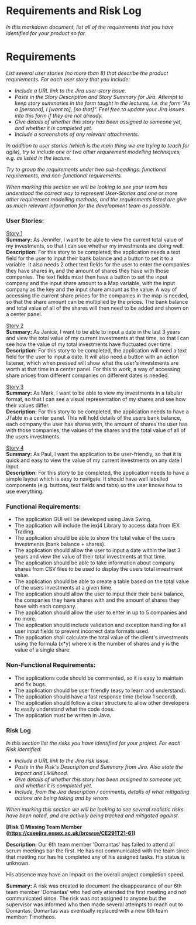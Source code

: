 # Requirements and Risk Log

*In this markdown document, list all of the requirements that you have identified for your product so far.*

# Requirements

*List several user stories (no more than 8) that describe the product requriements. For each user story that you include:*

* *Include a URL link to the Jira user-story issue.*
* *Paste in the Story Description and Story Summary for Jira.  Attempt to keep story summaries in the form taught in the lectures, i.e. the form "As a [persona], I [want to], [so that]".  Feel free to update your Jira issues into this form if they are not already.*
* *Give details of whether this story has been assigned to someone yet, and whether it is completed yet.*
* *Include a screenshots of any relevant attachments.*

*In addition to user stories (which is the main thing we are trying to teach for agile), try to include one or two other requirement modelling techniques, e.g. as listed in the lecture.*

*Try to group the requirements under two sub-headings: functional requirements, and non-functional requirements.*

*When marking this section we will be looking to see your team has understood the correct way to represent User-Stories and one or more other requirement modelling methods, and the requirements listed are give as much relevant information for the development team as possible.*


### User Stories:

[Story 1](https://cseejira.essex.ac.uk/browse/CE291T21-76)  
**Summary:** As Jennifer, I want to be able to view the current total value of my investments, so that I can see whether my investments are doing well.  
**Description:** For this story to be completed, the application needs a text field for the user to input their bank balance and a button to set it to a variable. It also needs 2 other text fields for the user to enter the companies they have shares in, and the amount of shares they have with those companies. The text fields must then have a button to set the input company and the input share amount to a Map variable, with the input company as the key and the input share amount as the value. A way of accessing the current share prices for the companies in the map is needed, so that the share amount can be multiplied by the prices. The bank balance and total value of all of the shares will then need to be added and shown on a center panel.  

[Story 2](https://cseejira.essex.ac.uk/browse/CE291T21-74)  
**Summary:** As Janice, I want to be able to input a date in the last 3 years and view the total value of my current investments at that time, so that I can see how the value of my total investments have fluctuated over time.  
**Description:** For this story to be completed, the application will need a text field for the user to input a date. It will also need a button with an action listener, which when pressed will show what the user's investments are worth at that time in a center panel. For this to work, a way of accessing share prices from different companies on different dates is needed.  

[Story 3](https://cseejira.essex.ac.uk/browse/CE291T21-77)  
**Summary:** As Mark, I want to be able to view my investments in a tabular format, so that I can see a visual representation of my shares and see how their values differ.  
**Description:** For this story to be completed, the application needs to have a JTable in a center panel. This will hold details of the users bank balance, each company the user has shares with, the amount of shares the user has with those companies, the values of the shares and the total value of all of the users investments.  

[Story 4](https://cseejira.essex.ac.uk/browse/CE291T21-75)  
**Summary:** As Paul, I want the application to be user-friendly, so that it is quick and easy to view the value of my current investments on any date I input.  
**Description:** For this story to be completed, the application needs to have a simple layout which is easy to navigate. It should have well labelled components (e.g. buttons, text fields and tabs) so the user knows how to use everything.  


### Functional Requirements:

* The application GUI will be developed using Java Swing.
* The application will include the iexj4 Library to access data from IEX Trading.
* The application should be able to show the total value of the users investments (bank balance + shares).
* The application should allow the user to input a date within the last 3 years and view the value of their total investments at that time.
* The application should be able to take information about company shares from CSV files to be used to display the users total investment value.
* The application should be able to create a table based on the total value of the users investments at a given time.
* The application should allow the user to input their their bank balance, the companies they have shares with and the amount of shares they have with each company.
* The application should allow the user to enter in up to 5 companies and no more.
* The application should include validation and exception handling for all user input fields to prevent incorrect data formats used.
* The application shall calculate the total value of the client's investments using the formula (x*y) where x is the number of shares and y is the value of a single share.


### Non-Functional Requirements:

* The applications code should be commented, so it is easy to maintain and fix bugs.
* The application should be user friendly (easy to learn and understand).
* The application should have a fast response time (below 1 second).
* The application should follow a clear structure to allow other developers to easily understand what the code does.
* The application must be written in Java.


### Risk Log

*In this section list the risks you have identified for your project.  For each Risk identified:*

* *Include a URL link to the Jira risk issue.* 
* *Paste in the Risk's Description and Summary from Jira.  Also state the Impact and Likilihood.*
* *Give details of whether this story has been assigned to someone yet, and whether it is completed yet.*
* *Include, from the Jira description / comments, details of what mitigating actions are being taking and by whom.*

*When marking this section we will be looking to see several realistic risks have been noted, and are actively being tracked and mitigated against.*

**[Risk 1] Missing Team Member (https://cseejira.essex.ac.uk/browse/CE291T21-61)**  

**Description:** Our 6th team member 'Domantas' has failed to attend all scrum meetings bar the first. He has not communicated with the team since that meeting nor has he completed any of his assigned tasks. His status is unknown.

His absence may have an impact on the overall project completion speed.  

**Summary:** A risk was created to document the disappearance of our 6th team member 'Domantas' who had only attended the first meeting and not communicated since. The risk was not assigned to anyone but the supervisor was informed who then made several attempts to reach out to Domantas. Domantas was eventually replaced with a new 6th team member: Timotheos.
